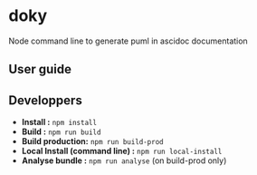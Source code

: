 # doky
Node command line to generate puml in ascidoc documentation

## User guide


## Developpers

* **Install :** `npm install`
* **Build :** `npm run build`
* **Build production:** `npm run build-prod`
* **Local Install (command line) :** `npm run local-install`
* **Analyse bundle :** `npm run analyse` (on build-prod only)

